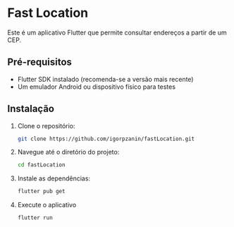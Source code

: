 # Fast Location

Este é um aplicativo Flutter que permite consultar endereços a partir de um CEP.

## Pré-requisitos

- Flutter SDK instalado (recomenda-se a versão mais recente)
- Um emulador Android ou dispositivo físico para testes

## Instalação

1. Clone o repositório:
   ```bash
   git clone https://github.com/igorpzanin/fastLocation.git

2. Navegue até o diretório do projeto:
   ```bash
   cd fastLocation

3. Instale as dependências:

   ```bash
   flutter pub get

4. Execute o aplicativo

   ```bash
   flutter run

